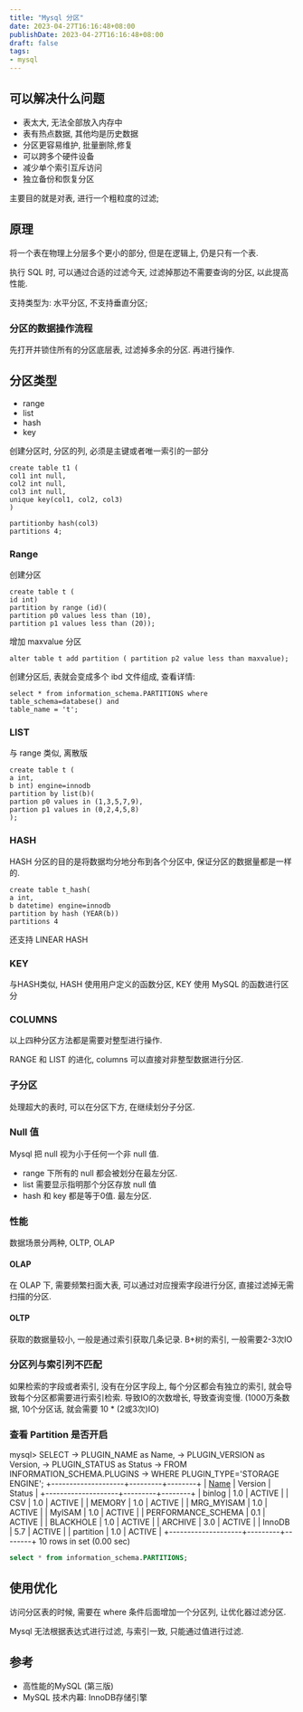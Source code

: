 ```yaml
---
title: "Mysql 分区"
date: 2023-04-27T16:16:48+08:00
publishDate: 2023-04-27T16:16:48+08:00
draft: false
tags:
- mysql
---
```


## 可以解决什么问题

- 表太大, 无法全部放入内存中
- 表有热点数据, 其他均是历史数据
- 分区更容易维护, 批量删除,修复
- 可以跨多个硬件设备
- 减少单个索引互斥访问
- 独立备份和恢复分区

主要目的就是对表, 进行一个粗粒度的过滤;

## 原理

将一个表在物理上分层多个更小的部分, 但是在逻辑上, 仍是只有一个表.  

执行 SQL 时, 可以通过合适的过滤今天, 过滤掉那边不需要查询的分区, 以此提高性能.

支持类型为: 水平分区, 不支持垂直分区;

### 分区的数据操作流程

先打开并锁住所有的分区底层表, 过滤掉多余的分区. 再进行操作. 

## 分区类型

- range
- list
- hash
- key

创建分区时, 分区的列, 必须是主键或者唯一索引的一部分

```
create table t1 (
col1 int null,
col2 int null, 
col3 int null,
unique key(col1, col2, col3)
)

partitionby hash(col3)
partitions 4;
```

### Range

创建分区 

```
create table t (
id int) 
partition by range (id)(
partition p0 values less than (10),
partition p1 values less than (20));
```

增加 maxvalue 分区
```
alter table t add partition ( partition p2 value less than maxvalue);
```

创建分区后, 表就会变成多个 ibd 文件组成, 查看详情:

```
select * from information_schema.PARTITIONS where table_schema=databese() and 
table_name = 't';
```

### LIST

与 range 类似, 离散版

```
create table t (
a int, 
b int) engine=innodb
partition by list(b)(
partion p0 values in (1,3,5,7,9),
partion p1 values in (0,2,4,5,8)
);
```

### HASH

HASH 分区的目的是将数据均分地分布到各个分区中, 保证分区的数据量都是一样的.

```
create table t_hash(
a int,
b datetime) engine=innodb
partition by hash (YEAR(b))
partitions 4
```

还支持 LINEAR HASH


### KEY

与HASH类似, HASH 使用用户定义的函数分区, KEY 使用 MySQL 的函数进行区分

### COLUMNS

以上四种分区方法都是需要对整型进行操作. 

RANGE 和 LIST 的进化, columns 可以直接对非整型数据进行分区.

### 子分区

处理超大的表时, 可以在分区下方, 在继续划分子分区.

### Null 值

Mysql 把 null 视为小于任何一个非 null 值.

- range 下所有的 null 都会被划分在最左分区.
- list 需要显示指明那个分区存放 null 值
- hash 和 key 都是等于0值. 最左分区.

### 性能

数据场景分两种, OLTP, OLAP

#### OLAP 

在 OLAP 下, 需要频繁扫面大表, 可以通过对应搜索字段进行分区, 直接过滤掉无需扫描的分区.

#### OLTP

获取的数据量较小, 一般是通过索引获取几条记录. B+树的索引, 一般需要2-3次IO

### 分区列与索引列不匹配

如果检索的字段或者索引, 没有在分区字段上, 每个分区都会有独立的索引, 就会导致每个分区都需要进行索引检索.
导致IO的次数增长, 导致查询变慢. (1000万条数据, 10个分区话, 就会需要 10 * (2或3次)IO)


### 查看 Partition 是否开启

mysql> SELECT
    ->     PLUGIN_NAME as Name,
    ->     PLUGIN_VERSION as Version,
    ->     PLUGIN_STATUS as Status
    -> FROM INFORMATION_SCHEMA.PLUGINS
    -> WHERE PLUGIN_TYPE='STORAGE ENGINE';
+--------------------+---------+--------+
| [Name](Name)               | Version | Status |
+--------------------+---------+--------+
| binlog             | 1.0     | ACTIVE |
| CSV                | 1.0     | ACTIVE |
| MEMORY             | 1.0     | ACTIVE |
| MRG_MYISAM         | 1.0     | ACTIVE |
| MyISAM             | 1.0     | ACTIVE |
| PERFORMANCE_SCHEMA | 0.1     | ACTIVE |
| BLACKHOLE          | 1.0     | ACTIVE |
| ARCHIVE            | 3.0     | ACTIVE |
| InnoDB             | 5.7     | ACTIVE |
| partition          | 1.0     | ACTIVE |
+--------------------+---------+--------+
10 rows in set (0.00 sec)


``` sql
select * from information_schema.PARTITIONS;
```

## 使用优化

访问分区表的时候, 需要在 where 条件后面增加一个分区列, 让优化器过滤分区.

Mysql 无法根据表达式进行过滤, 与索引一致, 只能通过值进行过滤. 


## 参考

- 高性能的MySQL (第三版)
- MySQL 技术内幕: InnoDB存储引擎
